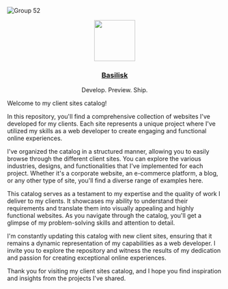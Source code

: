![Group 52](https://github.com/rcmtc/.github/assets/20276785/182c51b0-2290-431e-8973-c8ea5d0cc17c)


<p align="center">
  <a href="cmtcristian.com">
    <img src="https://i.imgur.com/dG96F8P.png" height="96">
    <h3 align="center">Basilisk</h3>
  </a>
</p>


<p align="center">
  Develop. Preview. Ship.
</p>

Welcome to my client sites catalog!

In this repository, you'll find a comprehensive collection of websites I've developed for my clients. Each site represents a unique project where I've utilized my skills as a web developer to create engaging and functional online experiences.

I've organized the catalog in a structured manner, allowing you to easily browse through the different client sites. You can explore the various industries, designs, and functionalities that I've implemented for each project. Whether it's a corporate website, an e-commerce platform, a blog, or any other type of site, you'll find a diverse range of examples here.

This catalog serves as a testament to my expertise and the quality of work I deliver to my clients. It showcases my ability to understand their requirements and translate them into visually appealing and highly functional websites. As you navigate through the catalog, you'll get a glimpse of my problem-solving skills and attention to detail.

I'm constantly updating this catalog with new client sites, ensuring that it remains a dynamic representation of my capabilities as a web developer. I invite you to explore the repository and witness the results of my dedication and passion for creating exceptional online experiences.

Thank you for visiting my client sites catalog, and I hope you find inspiration and insights from the projects I've shared.
